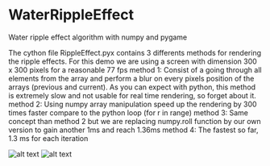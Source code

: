 # WaterRippleEffect
Water ripple effect algorithm with numpy and pygame

The cython file RippleEffect.pyx contains 3 differents methods for rendering the ripple effects.
For this demo we are using a screen with dimension 300 x 300 pixels for a reasonable 77 fps 
method 1: Consist of a going through all elements from the array and perform a blur on every pixels position of the arrays (previous and current). 
As you can expect with python, this method is extremely slow and not usable for real time rendering, so forget about it. 
method 2: Using numpy array manipulation speed up the rendering by 300 times faster compare to the python loop (for r in range)
method 3: Same concept than method 2 but we are replacing numpy.roll function by our own version to gain another 1ms and reach 1.36ms
method 4: The fastest so far, 1.3 ms for each iteration 

![alt text](https://github.com/yoyoberenguer/WaterRippleEffect/blob/master/RippleEffect.gif)
![alt text](https://github.com/yoyoberenguer/WaterRippleEffect/blob/master/RippleEffect1.gif)
